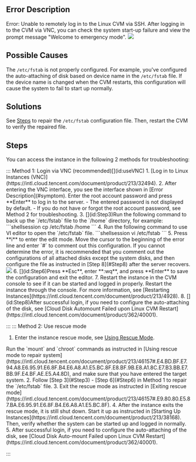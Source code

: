 ## Error Description[](id:symptom)
Error: Unable to remotely log in to the Linux CVM via SSH. After logging in to the CVM via VNC, you can check the system start-up failure and view the prompt message "Welcome to emergency mode".
![](https://qcloudimg.tencent-cloud.cn/raw/dea541a48d2a01503c1dbbc85b0d396f.png)


## Possible Causes
The `/etc/fstab` is not properly configured.
For example, you've configured the auto-attaching of disk based on device name in the `/etc/fstab` file. If the device name is changed when the CVM restarts, this configuration will cause the system to fail to start up normally.


## Solutions
See [Steps](#ProcessingSteps) to repair the `/etc/fstab` configuration file. Then, restart the CVM to verify the repaired file.


## Steps[](id:ProcessingSteps)

You can access the instance in the following 2 methods for troubleshooting:

<dx-tabs>
::: Method 1: Login via VNC (recommended)[](id:useVNC)
1. [Log in to Linux Instances (VNC)](https://intl.cloud.tencent.com/document/product/213/32494).
2. After entering the VNC interface, you see the interface shown in [Error Description](#symptom). Enter the root account password and press **Enter** to log in to the server.
 - The entered password is not displayed by default.
 - If you do not have or forgot the root account password, see Method 2 for troubleshooting.
3. [](id:Step3)Run the following command to back up the `/etc/fstab` file to the `/home` directory, for example:
```shellsession
cp /etc/fstab /home
```
4. Run the following command to use VI editor to open the `/etc/fstab` file.
```shellsession
vi /etc/fstab
```
5. Press **i** to enter the edit mode. Move the cursor to the beginning of the error line and enter `#` to comment out this configuration.
<dx-alert infotype="explain" title="">
If you cannot determine the error, it is recommended that you comment out the configurations of all attached disks except the system disks, and then configure the file as instructed in [Step 8](#Step8) after the server recovers.
</dx-alert>
<img src="https://qcloudimg.tencent-cloud.cn/raw/1c238789186d7f24c0244e0307bc3a22.png"/>
6. [](id:Step6)Press **Esc**, enter **:wq**, and press **Enter** to save the configuration and exit the editor.
7. Restart the instance in the CVM console to see if it can be started and logged in properly.
<dx-alert infotype="explain" title="">
Restart the instance through the console. For more information, see [Restarting Instances](https://intl.cloud.tencent.com/document/product/213/4928).
</dx-alert>
8. [](id:Step8)After successful login, if you need to configure the auto-attaching of the disk, see [Cloud Disk Automount Failed upon Linux CVM Restart](https://intl.cloud.tencent.com/document/product/362/40001).

:::
::: Method 2: Use rescue mode[](id:useRescue)
1. Enter the instance rescue mode, see [Using Rescue Mode](https://intl.cloud.tencent.com/document/product/213/46157).
<dx-alert infotype="notice" title="">
Run the `mount` and `chroot` commands as instructed in [Using rescue mode to repair system](https://intl.cloud.tencent.com/document/product/213/46157#.E4.BD.BF.E7.94.A8.E6.95.91.E6.8F.B4.E6.A8.A1.E5.BC.8F.E8.BF.9B.E8.A1.8C.E7.B3.BB.E7.BB.9F.E4.BF.AE.E5.A4.8D), and make sure that you have entered the target system.
</dx-alert>
2. Follow [Step 3](#Step3) - [Step 6](#Step6) in Method 1 to repair the `/etc/fstab` file.
3. Exit the rescue mode as instructed in [Exiting rescue mode](https://intl.cloud.tencent.com/document/product/213/46157#.E9.80.80.E5.87.BA.E6.95.91.E6.8F.B4.E6.A8.A1.E5.BC.8F).
4. After the instance exits the rescue mode, it is still shut down. Start it up as instructed in [Starting Up Instances](https://intl.cloud.tencent.com/document/product/213/38168). Then, verify whether the system can be started up and logged in normally.
5. After successful login, if you need to configure the auto-attaching of the disk, see [Cloud Disk Auto-mount Failed upon Linux CVM Restart](https://intl.cloud.tencent.com/document/product/362/40001).

:::
</dx-tabs>







